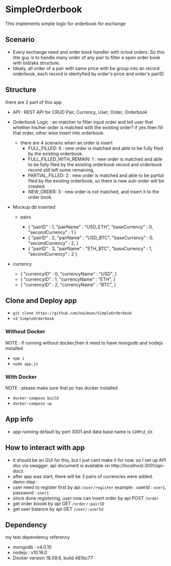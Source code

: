 # SimpleOrderbook
This implements simple logic for orderbook for exchange

## Scenario
- Every exchange need and order book handler with in/out orders. So this litle guy is to handle many order of any pair to filter a open order book with bid/aks structure.
- Idealy, all order of a pair with same price with be group into an record orderbook, each record is identyfied by order's price and order's pairID
## Structure
there are 2 part of this app
- API : REST API for CRUD Pair, Currency, User, Order, Orderbook
- Orderbook Logic : an matcher to filter input order and tell user that whether his/her order is matched with the existing order? if yes then fill that order, other wise insert into orderbook.
  - there are 4 scenario when an order is insert
    - FULL_FILLED: 0 : new order is matched and able to be fully filed by the existing orderbook.
    - FULL_FILLED_WITH_REMAIN: 1 : new order is matched and able to be fully filed by the existing orderbook record and orderbook record still left some remaining.
    - PARTIAL_FILLED: 2 : new order is matched and able to be partial filed by the existing orderbook, so there is new sub-order will be created.
    - NEW_ORDER: 3 : new order is not matched, and insert it to the order book.
- Mockup db inserted
  - pairs
    
    + {
      "pairID" : 1,
      "pairName" : "USD_ETH",
      "baseCurrency" : 0,
      "secondCurrency" : 1
     }
    + {
      "pairID" : 2,
      "pairName" : "USD_BTC",
      "baseCurrency" : 0,
      "secondCurrency" : 2,
     }
     + {
      "pairID" : 3,
      "pairName" : "ETH_BTC",
      "baseCurrency" : 1,
      "secondCurrency" : 2
     }
     
 - currency
    + {
     "currencyID" : 0,
    "currencyName" : "USD",
    }
    + {
     "currencyID" : 1,
    "currencyName" : "ETH",
    }
    + {
     "currencyID" : 2,
    "currencyName" : "BTC",
    }
    
## Clone and Deploy app
- `git clone https://github.com/haidoan/SimpleOrderbook`
- `cd SimpleOrderbook`
### Without Docker
NOTE : if running without docker,then it need to have mongodb and nodejs installed
- `npm i`
- `node app.js`
### With Docker
NOTE : please make sure that pc has docker installed
- `docker-compose build`
- `docker-compose up`
## App info
- app running default by port 3001 and data base name is `SIMPLE_EX`

## How to interact with app
- it should be an GUI for this, but I just cant make it for now. so I set up API doc via swagger.
api document is available on http://localhost:3001/api-docs
- after app was start, there will be 3 pairs of currencies were added.
demo step :
- user need to register first by api `/user/register` example : userId : `user1`, password : `user1`
- since done registering, user now can insert order by api POST `/order`
- get order boook by api GET `/order/:pairID`
- get user balance by api GET `/user/:userId`


## Dependency
my test dependency referency
- mongodb : v4.0.10
- nodejs : v10.16.0
- Docker version 18.09.6, build 481bc77

